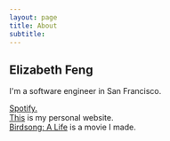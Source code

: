 ```yaml
---
layout: page
title: About
subtitle: 
---
```


## Elizabeth Feng
I'm a software engineer in San Francisco.  

[Spotify.](https://open.spotify.com/user/22krtzpyjqtplfesyimdqvcuy?si=yZiXRuv1RbiaZOVKZaNMzQ)<br>
[This](https://sarahfeng.com) is my personal website.  
[Birdsong: A Life](https://youtu.be/4URMxcg7yQE) is a movie I made.  
